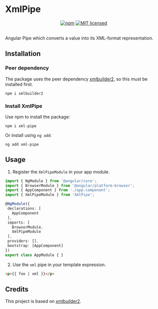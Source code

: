 # XmlPipe

<p align="center">
<a href="https://www.npmjs.com/package/xml-pipe"><img src="https://img.shields.io/npm/v/xml-pipe.svg?style=flat-square" alt="npm"></a>
<a href="https://github.com/daFant/xml-pipe/blob/main/LICENSE.md"><img src="https://img.shields.io/badge/license-MIT-blue.svg?style=flat-square" alt="MIT licensed"></a><br/><br/>

Angular Pipe which converts a value into its XML-format representation.
</p>


## Installation

### Peer dependency

The package uses the peer dependency [xmlbuilder2](https://github.com/oozcitak/xmlbuilder2), so this must be installed first.

`npm i xmlbuilder2`

### Install XmlPipe

Use npm to install the package:
```
npm i xml-pipe
```

Or install using `ng add`:
```
ng add xml-pipe
```

## Usage

1) Register the `XmlPipeModule` in your app module.

 ```typescript
import { NgModule } from '@angular/core';
import { BrowserModule } from '@angular/platform-browser';
import { AppComponent } from './app.component';
import { XmlPipeModule } from 'XmlPipe';

@NgModule({
  declarations: [
    AppComponent
  ],
  imports: [
    BrowserModule,
    XmlPipeModule
  ],
  providers: [],
  bootstrap: [AppComponent]
})
export class AppModule { }
 ```

 2) Use the `xml` pipe in your template expression.

 ```html
<p>{{ foo | xml }}</p>
```

## Credits

This project is based on [xmlbuilder2](https://github.com/oozcitak/xmlbuilder2).